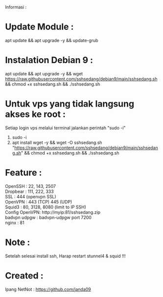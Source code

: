 Informasi :
# Update Module :
apt update && apt upgrade -y && update-grub

# Instalation Debian 9 :
apt update && apt upgrade -y && wget https://raw.githubusercontent.com/sshsedang/debian9/main/sshsedang.sh && chmod +x sshsedang.sh && ./sshsedang.sh

# Untuk vps yang tidak langsung akses ke root :
Setiap login vps melalui terminal jalankan perintah "sudo -i"

1. sudo -i 
2. apt install wget -y && wget -O sshsedang.sh "https://raw.githubusercontent.com/sshsedang/debian9/main/sshsedang.sh" && chmod +x sshsedang.sh && ./sshsedang.sh

# Feature :
OpenSSH : 22, 143, 2507
<br>Dropbear : 111, 222, 333
<br>SSL : 444 (openvpn SSL) 
<br>OpenVPN : 443 (TCP) 445 (UDP)
<br>Squid3 : 80, 3128, 8080 (limit to IP SSH)
<br>Config OpenVPN: http://myip:81/sshsedang.zip
<br>badvpn udpgw : badvpn-udpgw port 7200
<br>nginx : 81

# Note :
Setelah selesai install ssh, Harap restart stunnel4 & squid !!!

# Created :
Ipang NetNot : 
https://github.com/janda09
